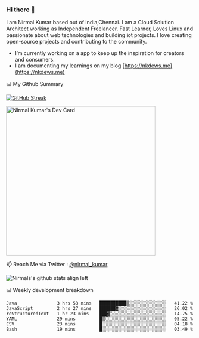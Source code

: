 ### Hi there 👋

 I am Nirmal Kumar based out of India,Chennai. I am a Cloud Solution Architect working as Independent Freelancer. Fast Learner, Loves Linux and passionate about web technologies and building iot projects. I love creating open-source projects and contributing to the community.

- I’m currently working on a app to keep up the inspiration for creators and consumers.
- I am documenting my learnings on my blog [https://nkdews.me](https://nkdews.me)


📊 My Github Summary

[![GitHub Streak](https://github-readme-streak-stats.herokuapp.com?user=nk-gears&theme=dark&hide_border=true&date_format=M%20j%5B%2C%20Y%5D)](https://git.io/streak-stats)

<a href="https://app.daily.dev/nirmal_kumar"><img src="https://api.daily.dev/devcards/a16cfcf02d384b16b41de71ce4d1d811.png?r=8ve" width="400" alt="Nirmal Kumar's Dev Card"/></a>

📫 Reach Me via  Twitter : [@nirmal_kumar](https://twitter.com/nirmal_kumar)

![Nirmals's github stats align left](https://github-readme-stats.vercel.app/api?username=nk-gears&show_icons=true)


📊 Weekly development breakdown

<!--START_SECTION:waka-->

```text
Java               3 hrs 53 mins   ██████████▒░░░░░░░░░░░░░░   41.22 %
JavaScript         2 hrs 27 mins   ██████▓░░░░░░░░░░░░░░░░░░   26.02 %
reStructuredText   1 hr 23 mins    ███▓░░░░░░░░░░░░░░░░░░░░░   14.75 %
YAML               29 mins         █▒░░░░░░░░░░░░░░░░░░░░░░░   05.22 %
CSV                23 mins         █░░░░░░░░░░░░░░░░░░░░░░░░   04.18 %
Bash               19 mins         █░░░░░░░░░░░░░░░░░░░░░░░░   03.49 %
```

<!--END_SECTION:waka-->


